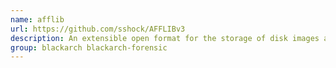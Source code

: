 ```yaml
---
name: afflib
url: https://github.com/sshock/AFFLIBv3
description: An extensible open format for the storage of disk images and related forensic information.
group: blackarch blackarch-forensic
---
```

